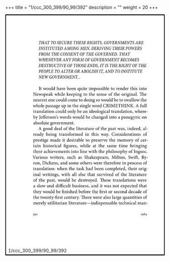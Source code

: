 +++
title = "1/ccc_300_399/90_99/392"
description = ""
weight = 20
+++

<table style="border:2px solid black;max-width:800px;max-height:800px;" 
><tr><td><img class="center-fit-jpg"
src="/jpg_/out_jpg_1984__392.jpg"  >1/ccc_300_399/90_99/392</img></td></tr></table>